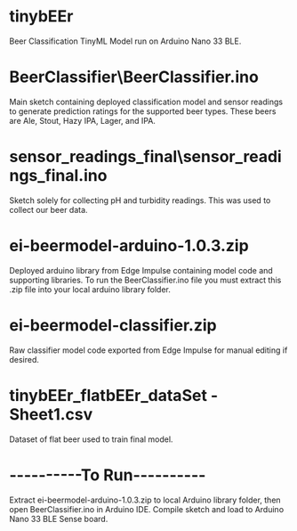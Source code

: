# tinybEEr
Beer Classification TinyML Model run on Arduino Nano 33 BLE.

# BeerClassifier\BeerClassifier.ino
Main sketch containing deployed classification model and sensor readings to generate prediction ratings for the supported beer types. These beers are Ale, Stout, Hazy IPA, Lager, and IPA.

# sensor_readings_final\sensor_readings_final.ino
Sketch solely for collecting pH and turbidity readings. This was used to collect our beer data.

# ei-beermodel-arduino-1.0.3.zip
Deployed arduino library from Edge Impulse containing model code and supporting libraries. To run the BeerClassifier.ino file you must extract this .zip file into your local arduino library folder.

# ei-beermodel-classifier.zip
Raw classifier model code exported from Edge Impulse for manual editing if desired.

# tinybEEr_flatbEEr_dataSet - Sheet1.csv
Dataset of flat beer used to train final model.

# ----------To Run----------
Extract ei-beermodel-arduino-1.0.3.zip to local Arduino library folder, then open BeerClassifier.ino in Arduino IDE. Compile sketch and load to Arduino Nano 33 BLE Sense board.
